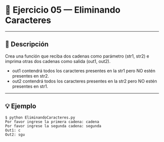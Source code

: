 # 🧮 Ejercicio 05 — Eliminando Caracteres

---

## 📌 Descripción


 Crea una función que reciba dos cadenas como parámetro (str1, str2) e imprima otras dos cadenas como salida (out1, out2).
 - out1 contendrá todos los caracteres presentes en la str1 pero NO estén presentes en str2.
 - out2 contendrá todos los caracteres presentes en la str2 pero NO estén presentes en str1.


---

## 💡 Ejemplo

    
    $ python EliminandoCaracteres.py
    Por favor ingrese la primera cadena: cadena 
    Por favor ingrese la segunda cadena: segunda
    Out1: c
    Out2: sgu   
